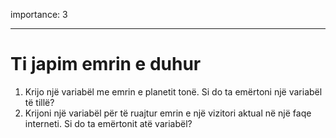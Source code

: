 importance: 3

---

# Ti japim emrin e duhur

1. Krijo një variabël me emrin e planetit tonë. Si do ta emërtoni një variabël të tillë?
2. Krijoni një variabël për të ruajtur emrin e një vizitori aktual në një faqe interneti. Si do ta emërtonit atë variabël?
